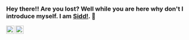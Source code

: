 ### Hey there!! Are you lost? Well while you are here why don't I introduce myself. I am [Sidd!](https://www.siddpanchal.website/). 👋

<a href="https://www.linkedin.com/in/siddharth-panchal-23405923/">
  <img align="left" alt="Sidd's Linkedin" width="22px" src="https://user-images.githubusercontent.com/1678719/207121451-a2b8ab76-b7d8-419b-b598-502b148a7a2e.png" />
</a>
<a href="https://www.siddpanchal.website/">
  <img align="left" alt="Sidd's Website" width="22px" src="https://user-images.githubusercontent.com/1678719/207121713-7b8293b7-3875-48f4-af32-e783d6ea7722.png" />
</a>
<a href="https://discordapp.com/users/sidthree16#2863">
  <img align="left" alt="Sidd's Discord" width="22px" src="https://user-images.githubusercontent.com/1678719/207121927-360fcc23-4eb7-4eac-aaed-dbb2ea8228fa.png />
</a>

<!--
**sidthree6/sidthree6** is a ✨ _special_ ✨ repository because its `README.md` (this file) appears on your GitHub profile.

Here are some ideas to get you started:

- 🔭 I’m currently working on ...
- 🌱 I’m currently learning ...
- 👯 I’m looking to collaborate on ...
- 🤔 I’m looking for help with ...
- 💬 Ask me about ...
- 📫 How to reach me: ...
- 😄 Pronouns: ...
- ⚡ Fun fact: ...
-->
